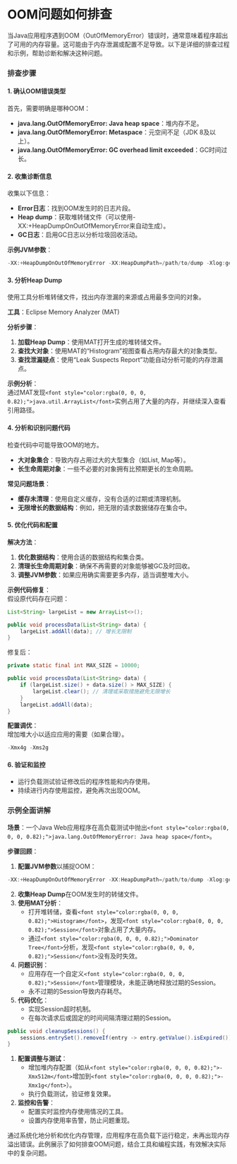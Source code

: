# OOM问题如何排查

<font style="color:rgba(0, 0, 0, 0.82);">当Java应用程序遇到OOM（OutOfMemoryError）错误时，通常意味着程序超出了可用的内存容量。这可能由于内存泄漏或配置不足导致。以下是详细的排查过程和示例，帮助诊断和解决这种问题。</font>

### <font style="color:rgba(0, 0, 0, 0.82);">排查步骤</font>
#### <font style="color:rgba(0, 0, 0, 0.82);">1. 确认OOM错误类型</font>
<font style="color:rgba(0, 0, 0, 0.82);">首先，需要明确是哪种OOM：</font>

+ **<font style="color:rgba(0, 0, 0, 0.82);">java.lang.OutOfMemoryError: Java heap space</font>**<font style="color:rgba(0, 0, 0, 0.82);">：堆内存不足。</font>
+ **<font style="color:rgba(0, 0, 0, 0.82);">java.lang.OutOfMemoryError: Metaspace</font>**<font style="color:rgba(0, 0, 0, 0.82);">：元空间不足（JDK 8及以上）。</font>
+ **<font style="color:rgba(0, 0, 0, 0.82);">java.lang.OutOfMemoryError: GC overhead limit exceeded</font>**<font style="color:rgba(0, 0, 0, 0.82);">：GC时间过长。</font>

#### <font style="color:rgba(0, 0, 0, 0.82);">2. 收集诊断信息</font>
<font style="color:rgba(0, 0, 0, 0.82);">收集以下信息：</font>

+ **<font style="color:rgba(0, 0, 0, 0.82);">Error日志</font>**<font style="color:rgba(0, 0, 0, 0.82);">：找到OOM发生时的日志片段。</font>
+ **<font style="color:rgba(0, 0, 0, 0.82);">Heap dump</font>**<font style="color:rgba(0, 0, 0, 0.82);">：获取堆转储文件（可以使用-XX:+HeapDumpOnOutOfMemoryError来自动生成）。</font>
+ **<font style="color:rgba(0, 0, 0, 0.82);">GC日志</font>**<font style="color:rgba(0, 0, 0, 0.82);">：启用GC日志以分析垃圾回收活动。</font>

**<font style="color:rgba(0, 0, 0, 0.82);">示例JVM参数</font>**<font style="color:rgba(0, 0, 0, 0.82);">：</font>

```java
-XX:+HeapDumpOnOutOfMemoryError -XX:HeapDumpPath=/path/to/dump -Xlog:gc*:file=gc.log:time
```

#### <font style="color:rgba(0, 0, 0, 0.82);">3. 分析Heap Dump</font>
<font style="color:rgba(0, 0, 0, 0.82);">使用工具分析堆转储文件，找出内存泄漏的来源或占用最多空间的对象。</font>

**<font style="color:rgba(0, 0, 0, 0.82);">工具</font>**<font style="color:rgba(0, 0, 0, 0.82);">：Eclipse Memory Analyzer (MAT)</font>

**<font style="color:rgba(0, 0, 0, 0.82);">分析步骤</font>**<font style="color:rgba(0, 0, 0, 0.82);">：</font>

1. **<font style="color:rgba(0, 0, 0, 0.82);">加载Heap Dump</font>**<font style="color:rgba(0, 0, 0, 0.82);">：使用MAT打开生成的堆转储文件。</font>
2. **<font style="color:rgba(0, 0, 0, 0.82);">查找大对象</font>**<font style="color:rgba(0, 0, 0, 0.82);">：使用MAT的“Histogram”视图查看占用内存最大的对象类型。</font>
3. **<font style="color:rgba(0, 0, 0, 0.82);">查找泄漏疑点</font>**<font style="color:rgba(0, 0, 0, 0.82);">：使用“Leak Suspects Report”功能自动分析可能的内存泄漏点。</font>

**<font style="color:rgba(0, 0, 0, 0.82);">示例分析</font>**<font style="color:rgba(0, 0, 0, 0.82);">：  
</font><font style="color:rgba(0, 0, 0, 0.82);">通过MAT发现</font>`<font style="color:rgba(0, 0, 0, 0.82);">java.util.ArrayList</font>`<font style="color:rgba(0, 0, 0, 0.82);">实例占用了大量的内存，并继续深入查看引用路径。</font>

#### <font style="color:rgba(0, 0, 0, 0.82);">4. 分析和识别问题代码</font>
<font style="color:rgba(0, 0, 0, 0.82);">检查代码中可能导致OOM的地方。</font>

+ **<font style="color:rgba(0, 0, 0, 0.82);">大对象集合</font>**<font style="color:rgba(0, 0, 0, 0.82);">：导致内存占用过大的大型集合（如List, Map等）。</font>
+ **<font style="color:rgba(0, 0, 0, 0.82);">长生命周期对象</font>**<font style="color:rgba(0, 0, 0, 0.82);">：一些不必要的对象拥有比预期更长的生命周期。</font>

**<font style="color:rgba(0, 0, 0, 0.82);">常见问题场景</font>**<font style="color:rgba(0, 0, 0, 0.82);">：</font>

+ **<font style="color:rgba(0, 0, 0, 0.82);">缓存未清理</font>**<font style="color:rgba(0, 0, 0, 0.82);">：使用自定义缓存，没有合适的过期或清理机制。</font>
+ **<font style="color:rgba(0, 0, 0, 0.82);">无限增长的数据结构</font>**<font style="color:rgba(0, 0, 0, 0.82);">：例如，把无限的请求数据储存在集合中。</font>

#### <font style="color:rgba(0, 0, 0, 0.82);">5. 优化代码和配置</font>
**<font style="color:rgba(0, 0, 0, 0.82);">解决方法</font>**<font style="color:rgba(0, 0, 0, 0.82);">：</font>

1. **<font style="color:rgba(0, 0, 0, 0.82);">优化数据结构</font>**<font style="color:rgba(0, 0, 0, 0.82);">：使用合适的数据结构和集合类。</font>
2. **<font style="color:rgba(0, 0, 0, 0.82);">清理长生命周期对象</font>**<font style="color:rgba(0, 0, 0, 0.82);">：确保不再需要的对象能够被GC及时回收。</font>
3. **<font style="color:rgba(0, 0, 0, 0.82);">调整JVM参数</font>**<font style="color:rgba(0, 0, 0, 0.82);">：如果应用确实需要更多内存，适当调整堆大小。</font>

**<font style="color:rgba(0, 0, 0, 0.82);">示例代码修复</font>**<font style="color:rgba(0, 0, 0, 0.82);">：  
</font><font style="color:rgba(0, 0, 0, 0.82);">假设原代码存在问题：</font>

```java
List<String> largeList = new ArrayList<>();  

public void processData(List<String> data) {  
    largeList.addAll(data); // 增长无限制  
}
```

<font style="color:rgba(0, 0, 0, 0.82);">修复后：</font>

```java
private static final int MAX_SIZE = 10000;  

public void processData(List<String> data) {  
    if (largeList.size() + data.size() > MAX_SIZE) {  
        largeList.clear(); // 清理或采取措施避免无限增长  
    }  
    largeList.addAll(data);  
}
```

**<font style="color:rgba(0, 0, 0, 0.82);">配置调优</font>**<font style="color:rgba(0, 0, 0, 0.82);">：  
</font><font style="color:rgba(0, 0, 0, 0.82);">增加堆大小以适应应用的需要（如果合理）。</font>

```java
-Xmx4g -Xms2g
```

#### <font style="color:rgba(0, 0, 0, 0.82);">6. 验证和监控</font>
+ <font style="color:rgba(0, 0, 0, 0.82);">运行负载测试验证修改后的程序性能和内存使用。</font>
+ <font style="color:rgba(0, 0, 0, 0.82);">持续进行内存使用监控，避免再次出现OOM。</font>

### <font style="color:rgba(0, 0, 0, 0.82);">示例全面讲解</font>
**<font style="color:rgba(0, 0, 0, 0.82);">场景</font>**<font style="color:rgba(0, 0, 0, 0.82);">：一个Java Web应用程序在高负载测试中抛出</font>`<font style="color:rgba(0, 0, 0, 0.82);">java.lang.OutOfMemoryError: Java heap space</font>`<font style="color:rgba(0, 0, 0, 0.82);">。</font>

**<font style="color:rgba(0, 0, 0, 0.82);">步骤回顾</font>**<font style="color:rgba(0, 0, 0, 0.82);">：</font>

1. **<font style="color:rgba(0, 0, 0, 0.82);">配置JVM参数</font>**<font style="color:rgba(0, 0, 0, 0.82);">以捕捉OOM：</font>

```java
-XX:+HeapDumpOnOutOfMemoryError -XX:HeapDumpPath=/path/to/dump -Xlog:gc*:file=gc.log:time
```

2. **<font style="color:rgba(0, 0, 0, 0.82);">收集Heap Dump</font>**<font style="color:rgba(0, 0, 0, 0.82);">在OOM发生时的转储文件。</font>
3. **<font style="color:rgba(0, 0, 0, 0.82);">使用MAT分析</font>**<font style="color:rgba(0, 0, 0, 0.82);">：</font>
    - <font style="color:rgba(0, 0, 0, 0.82);">打开堆转储，查看</font>`<font style="color:rgba(0, 0, 0, 0.82);">Histogram</font>`<font style="color:rgba(0, 0, 0, 0.82);">，发现</font>`<font style="color:rgba(0, 0, 0, 0.82);">Session</font>`<font style="color:rgba(0, 0, 0, 0.82);">对象占用了大量内存。</font>
    - <font style="color:rgba(0, 0, 0, 0.82);">通过</font>`<font style="color:rgba(0, 0, 0, 0.82);">Dominator Tree</font>`<font style="color:rgba(0, 0, 0, 0.82);">分析，发现</font>`<font style="color:rgba(0, 0, 0, 0.82);">Session</font>`<font style="color:rgba(0, 0, 0, 0.82);">没有及时失效。</font>
4. **<font style="color:rgba(0, 0, 0, 0.82);">问题识别</font>**<font style="color:rgba(0, 0, 0, 0.82);">：</font>
    - <font style="color:rgba(0, 0, 0, 0.82);">应用存在一个自定义</font>`<font style="color:rgba(0, 0, 0, 0.82);">Session</font>`<font style="color:rgba(0, 0, 0, 0.82);">管理模块，未能正确地释放过期的Session。</font>
    - <font style="color:rgba(0, 0, 0, 0.82);">永不过期的Session导致内存耗尽。</font>
5. **<font style="color:rgba(0, 0, 0, 0.82);">代码优化</font>**<font style="color:rgba(0, 0, 0, 0.82);">：</font>
    - <font style="color:rgba(0, 0, 0, 0.82);">实现Session超时机制。</font>
    - <font style="color:rgba(0, 0, 0, 0.82);">在每次请求后或固定的时间间隔清理过期的Session。</font>

```java
public void cleanupSessions() {  
    sessions.entrySet().removeIf(entry -> entry.getValue().isExpired());  
}
```

1. **<font style="color:rgba(0, 0, 0, 0.82);">配置调整与测试</font>**<font style="color:rgba(0, 0, 0, 0.82);">：</font>
    - <font style="color:rgba(0, 0, 0, 0.82);">增加堆内存配置（如从</font>`<font style="color:rgba(0, 0, 0, 0.82);">-Xmx512m</font>`<font style="color:rgba(0, 0, 0, 0.82);">增加到</font>`<font style="color:rgba(0, 0, 0, 0.82);">-Xmx1g</font>`<font style="color:rgba(0, 0, 0, 0.82);">）。</font>
    - <font style="color:rgba(0, 0, 0, 0.82);">执行负载测试，验证修复效果。</font>
2. **<font style="color:rgba(0, 0, 0, 0.82);">监控和告警</font>**<font style="color:rgba(0, 0, 0, 0.82);">：</font>
    - <font style="color:rgba(0, 0, 0, 0.82);">配置实时监控内存使用情况的工具。</font>
    - <font style="color:rgba(0, 0, 0, 0.82);">设置内存使用率告警，防止问题重现。</font>

<font style="color:rgba(0, 0, 0, 0.82);">通过系统化地分析和优化内存管理，应用程序在高负载下运行稳定，未再出现内存溢出错误。此例展示了如何排查OOM问题，结合工具和编程实践，有效解决实际中的复杂问题。</font>

